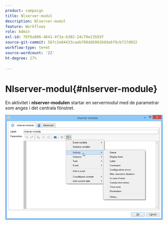 ```yaml
---
product: campaign
title: Nlserver-modul
description: Nlserver-modul
feature: Workflows
role: Admin
exl-id: 76f6a806-4641-4f3a-b302-24c70e13593f
source-git-commit: 567c2e84433caab708ddb9026dda6f9cb717d032
workflow-type: tm+mt
source-wordcount: '22'
ht-degree: 27%

---
```


# Nlserver-modul{#nlserver-module}



En aktivitet i **nlserver-modulen** startar en servermodul med de parametrar som anges i det centrala fönstret.

![](assets/nlserver_module_edit.png)
